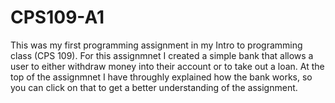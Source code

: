 # CPS109-A1
 This was my first programming assignment in my Intro to programming class (CPS 109). For this assignmnet I created a simple bank that allows a user to either withdraw
 money into their account or to take out a loan. At the top of the assignmnet I have throughly explained how the bank works, so you can click on that to get a better 
 understanding of the assignment. 
